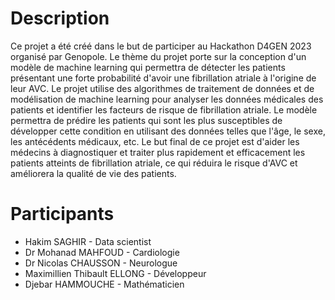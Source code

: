 # Description

Ce projet a été créé dans le but de participer au Hackathon D4GEN 2023 organisé par Genopole. Le thème du projet porte sur la conception d'un modèle de machine learning qui permettra de détecter les patients présentant une forte probabilité d'avoir une fibrillation atriale à l'origine de leur AVC.
Le projet utilise des algorithmes de traitement de données et de modélisation de machine learning pour analyser les données médicales des patients et identifier les facteurs de risque de fibrillation atriale. Le modèle permettra de prédire les patients qui sont les plus susceptibles de développer cette condition en utilisant des données telles que l'âge, le sexe, les antécédents médicaux, etc.
Le but final de ce projet est d'aider les médecins à diagnostiquer et traiter plus rapidement et efficacement les patients atteints de fibrillation atriale, ce qui réduira le risque d'AVC et améliorera la qualité de vie des patients.

# Participants
- Hakim SAGHIR - Data scientist
- Dr Mohanad MAHFOUD - Cardiologie
- Dr Nicolas CHAUSSON - Neurologue 
- Maximillien Thibault ELLONG - Développeur
- Djebar HAMMOUCHE - Mathématicien

